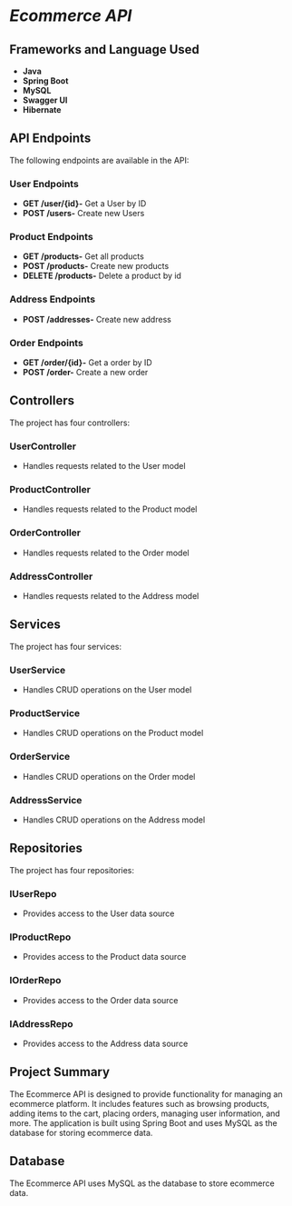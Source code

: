 
# *Ecommerce API*


## Frameworks and Language Used

- **Java**
- **Spring Boot**
- **MySQL**
- **Swagger UI**
- **Hibernate**

## API Endpoints
The following endpoints are available in the API:

### User Endpoints
- **GET /user/{id}-** Get a User by ID
- **POST /users-** Create new Users

### Product Endpoints
- **GET /products-** Get all products
- **POST /products-** Create new products
- **DELETE /products-** Delete a product by id

### Address Endpoints
- **POST /addresses-** Create new address

### Order Endpoints
- **GET /order/{id}-** Get a order by ID
- **POST /order-** Create a new order


## Controllers
The project has four controllers:
### UserController
- Handles requests related to the User model

### ProductController
- Handles requests related to the Product model

### OrderController
- Handles requests related to the Order model

### AddressController
- Handles requests related to the Address model

## Services
The project has four services:
### UserService
- Handles CRUD operations on the User model

### ProductService
- Handles CRUD operations on the Product model

### OrderService
- Handles CRUD operations on the Order model

### AddressService
- Handles CRUD operations on the Address model

## Repositories
The project has four repositories:
### IUserRepo
- Provides access to the User data source

### IProductRepo
- Provides access to the Product data source

### IOrderRepo
- Provides access to the Order data source

### IAddressRepo
- Provides access to the Address data source

## Project Summary

The Ecommerce API is designed to provide functionality for managing an ecommerce platform. It includes features such as browsing products, adding items to the cart, placing orders, managing user information, and more. The application is built using Spring Boot and uses MySQL as the database for storing ecommerce data.

## Database

The Ecommerce API uses MySQL as the database to store ecommerce data. 